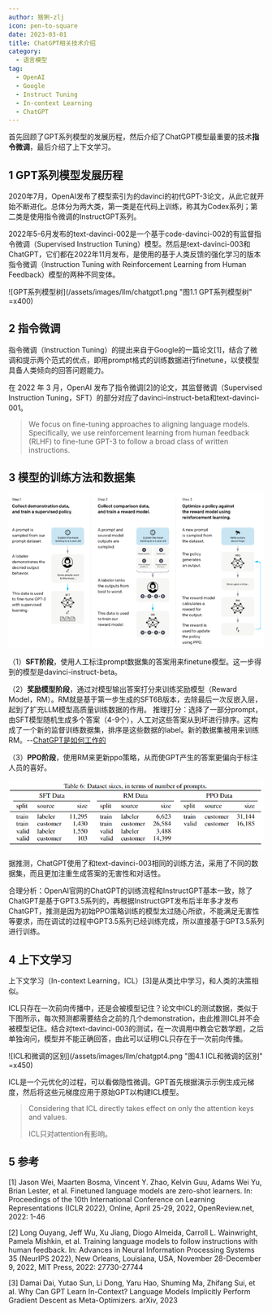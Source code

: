 ```yaml
---
author: 猞猁-zlj
icon: pen-to-square
date: 2023-03-01
title: ChatGPT相关技术介绍
category:
  - 语言模型
tag:
  - OpenAI
  - Google
  - Instruct Tuning
  - In-context Learning
  - ChatGPT
---
```


首先回顾了GPT系列模型的发展历程，然后介绍了ChatGPT模型最重要的技术**指令微调**，最后介绍了上下文学习。

<!-- more -->

## 1 GPT系列模型发展历程

2020年7月，OpenAI发布了模型索引为的davinci的初代GPT-3论文，从此它就开始不断进化。总体分为两大类，第一类是在代码上训练，称其为Codex系列；第二类是使用指令微调的InstructGPT系列。

2022年5-6月发布的text-davinci-002是一个基于code-davinci-002的有监督指令微调（Supervised Instruction Tuning）模型。然后是text-davinci-003和 ChatGPT，它们都在2022年11月发布，是使用的基于人类反馈的强化学习的版本指令微调（Instruction Tuning with Reinforcement Learning from Human Feedback）模型的两种不同变体。

![GPT系列模型树](/assets/images/llm/chatgpt1.png "图1.1 GPT系列模型树" =x400)



## 2 指令微调

指令微调（Instruction Tuning）的提出来自于Google的一篇论文[1]，结合了微调和提示两个范式的优点，即用prompt格式的训练数据进行finetune，以使模型具备人类倾向的回答问题能力。

在 2022 年 3 月，OpenAI 发布了指令微调[2]的论文，其监督微调（Supervised Instruction Tuning，SFT）的部分对应了davinci-instruct-beta和text-davinci-001。

> We focus on fine-tuning approaches to aligning language models. Specifically, we use reinforcement learning from human feedback (RLHF) to fine-tune GPT-3 to follow a broad class of written instructions.

## 3 模型的训练方法和数据集

![模型训练步骤](/assets/images/llm/chatgpt2.png "图3.1 模型训练步骤")

（1）**SFT阶段**，使用人工标注prompt数据集的答案用来finetune模型。这一步得到的模型是davinci-instruct-beta。

（2）**奖励模型阶段**，通过对模型输出答案打分来训练奖励模型（Reward Model，RM）。RM就是基于第一步生成的SFT6B版本，去除最后一次反嵌入层，起到了扩充LLM模型高质量训练数据的作用。
	推理打分：选择了一部分prompt，由SFT模型随机生成多个答案（4-9个），人工对这些答案从到坏进行排序。这构成了一个新的监督训练数据集，排序是这些数据的label。新的数据集被用来训练RM。--[ChatGPT是如何工作的](https://www.assemblyai.com/blog/how-chatgpt-actually-works/)

（3）**PPO阶段**，使用RM来更新ppo策略，从而使GPT产生的答案更偏向于标注人员的喜好。

![InstructGPT的训练数据构成](/assets/images/llm/chatgpt3.png "表3.1 InstructGPT的训练数据构成")

据推测，ChatGPT使用了和text-davinci-003相同的训练方法，采用了不同的数据集，而且更加注重生成答案的无害性和对话性。

合理分析：OpenAI官网的ChatGPT的训练流程和InstructGPT基本一致，除了ChatGPT是基于GPT3.5系列的，再根据InstructGPT发布后半年多才发布ChatGPT，推测是因为初始PPO策略训练的模型太过随心所欲，不能满足无害性等要求，而在调试的过程中GPT3.5系列已经训练完成，所以直接基于GPT3.5系列进行训练。

## 4 上下文学习

上下文学习（In-context Learning，ICL）[3]是从类比中学习，和人类的决策相似。

ICL只存在一次前向传播中，还是会被模型记住？论文中ICL的测试数据，类似于下图所示，每次预测都需要结合之前的几个demonstration，由此推测ICL并不会被模型记住。结合对text-davinci-003的测试，在一次调用中教会它数学题，之后单独询问，模型并不能正确回答，由此可以证明ICL只存在于一次前向传播。

![ICL和微调的区别](/assets/images/llm/chatgpt4.png "图4.1 ICL和微调的区别" =x450)

ICL是一个元优化的过程，可以看做隐性微调。GPT首先根据演示示例生成元梯度，然后将这些元梯度应用于原始GPT以构建ICL模型。

> Considering that ICL directly takes effect on only the attention keys and values. 
>
> ICL只对attention有影响。

## 5 参考


[1] Jason Wei, Maarten Bosma, Vincent Y. Zhao, Kelvin Guu, Adams Wei Yu, Brian Lester, et al. Finetuned language models are zero-shot learners. In: Proceedings of the 10th International Conference on Learning Representations (ICLR 2022), Online, April 25-29, 2022, OpenReview.net, 2022: 1-46

[2] Long Ouyang, Jeff Wu, Xu Jiang, Diogo Almeida, Carroll L. Wainwright, Pamela Mishkin, et al. Training language models to follow instructions with human feedback. In: Advances in Neural Information Processing Systems 35 (NeurIPS 2022), New Orleans, Louisiana, USA, November 28-December 9, 2022, MIT Press, 2022: 27730-27744

[3] Damai Dai, Yutao Sun, Li Dong, Yaru Hao, Shuming Ma, Zhifang Sui, et al. Why Can GPT Learn In-Context? Language Models Implicitly Perform Gradient Descent as Meta-Optimizers. arXiv, 2023